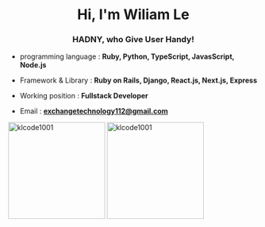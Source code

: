<h1 align="center">Hi, I'm Wiliam Le</h1>
<h3 align="center">HADNY, who Give User Handy!</h3>


- programming language : **Ruby, Python, TypeScript, JavasScript, Node.js**

- Framework & Library : **Ruby on Rails, Django, React.js, Next.js, Express**

- Working position : **Fullstack Developer**

- Email : **exchangetechnology112@gmail.com**

<div style="display: block;justify-content: center; gap: 20px">
  <div style="display: block;justify-content: center; gap: 20px">
  <img align="center" height="195px" src="https://github-readme-stats.vercel.app/api?username=klcode1001&show_icons=true&locale=en" alt="klcode1001" />
  <img align="center" height="195px" src="https://github-readme-stats.vercel.app/api/top-langs/?username=klcode1001&layout=compact" alt="klcode1001" />
    
</div>
</div>
